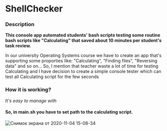 # ShellChecker

### Description
**This console app automated students' bash scripts testing some routine bash scripts like "Calculating" that saved about 10 minutes per student's task review.**

In our university Operating Systems course we have to create an app that's supporting some proporties like: "Calculating", "Finding files", "Reversing data" and so on... So, I mention that teacher waste a lot of time for testing Calculating and I have decision to create a simple console tester which can test all Calculating script for the few seconds

### How it is working?
_It's easy to manage with_

#### So, in main.sh you have to set path to the calculating script.
![Снимок экрана от 2020-11-04 15-08-34](https://user-images.githubusercontent.com/73281386/98110586-5ab7bb80-1eb0-11eb-8419-72afcc58ae2f.png)
